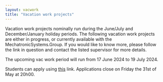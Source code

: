 ```yaml
---
layout: vacwork
title: "Vacation work projects"
---
```


Vacation work projects nominally run during the June/July and December/January holiday periods. The following vacation work projects are either in progress, or currently available with the MechatronicSystems.Group. If you would like to know more, please follow the link in question and contact the listed supervisor for more details.

The upcoming vac work period will run from 17 June 2024 to 19 July 2024.

Students can apply using [this]((https://forms.office.com/Pages/ResponsePage.aspx?id=NUNFkk5Wz0ywsCREW4wD93JS1l9UVb5AqMgjAhS8kr5UQ0Y5WlE3RldKTjNIWldSQjNOT0U4REdSWS4u)) link. Applications close on Friday the 31st of May at 20h00.
 
